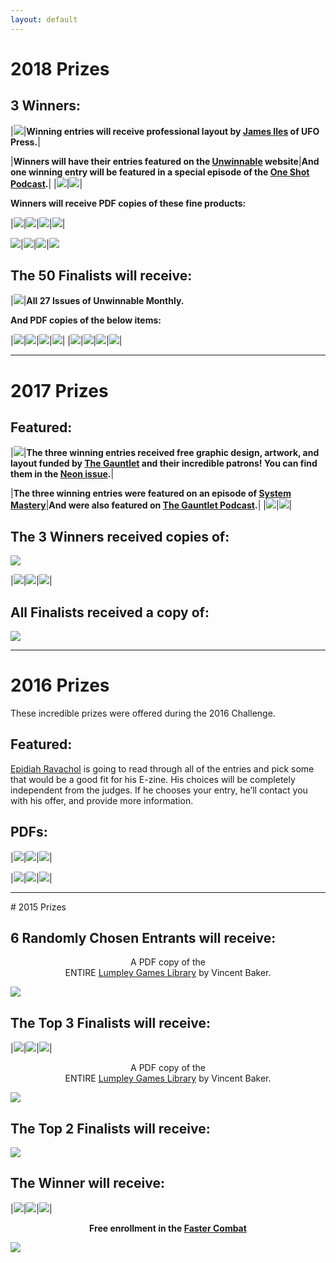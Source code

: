 ```yaml
---
layout: default
---
```


# 2018 Prizes

## 3 Winners:

|[<img class="prize" src="{{site.url}}/assets/images/prizes/jamesiles.png">](https://www.patreon.com/Ufopress/overview)|**Winning entries will receive professional layout by [James Iles](https://www.patreon.com/Ufopress/overview) of UFO Press.**|

|**Winners will have their entries featured on the [Unwinnable](https://unwinnable.com/) website**|**And one winning entry will be featured in a special episode of the [One Shot Podcast](http://oneshotpodcast.com/).**|
|[<img class="prize" src="{{site.url}}/assets/images/prizes/unwinnable.png">](https://unwinnable.com/)|[<img class="prize" src="{{site.url}}/assets/images/prizes/oneshotpodcast.png">](http://oneshotpodcast.com/)|

**Winners will receive PDF copies of these fine products:**

|[<img class="prize" src="{{site.url}}/assets/images/prizes/arkham1.jpg">](http://www.drivethrurpg.com/product/157349/The-Arkham-Gazette-1)|[<img class="prize" src="{{site.url}}/assets/images/prizes/arkham2.jpg">](http://www.drivethrurpg.com/product/172264/The-Arkham-Gazette-2)|[<img class="prize" src="{{site.url}}/assets/images/prizes/arkham3.jpg">](http://www.drivethrurpg.com/product/157349/The-Arkham-Gazette-3)|[<img class="prize" src="{{site.url}}/assets/images/prizes/bears.png">](http://www.dmsguild.com/product/220436/Bear-PC-Sourcebook)|

[<img class="prize" src="{{site.url}}/assets/images/prizes/cozyden.png">](http://www.drivethrurpg.com/product/234703/A-Cozy-Den)|[<img class="prize" src="{{site.url}}/assets/images/prizes/perseverant.jpg">](http://www.drivethrurpg.com/product/204755/Perseverant-RPG)|[<img class="prize" src="{{site.url}}/assets/images/prizes/romancetrilogy.jpg">](http://www.drivethrurpg.com/product/191871/Romance-Trilogy--BGG010PDF)|[<img class="prize" src="{{site.url}}/assets/images/prizes/hashfeminism.jpg">](http://www.drivethrurpg.com/product/211173/Feminism--A-Nano-Game-Anthology)

## The 50 Finalists will receive:

|[<img class="prize" src="{{site.url}}/assets/images/prizes/unwinnable.png">](http://shop.unwinnable.com/product/unwinnable-weekly-current-issue)|**All 27 Issues of Unwinnable Monthly.**

**And PDF copies of the below items:**

|[<img class="prize" src="{{site.url}}/assets/images/prizes/malandros.jpeg">](http://www.porcupinegames.com/malandros/)|[<img class="prize" src="{{site.url}}/assets/images/prizes/poorstars.jpeg">](https://www.drivethrurpg.com/product/223124/Poor-Amongst-the-Stars)|[<img class="prize" src="{{site.url}}/assets/images/prizes/quarrelfable.png">](http://www.drivethrurpg.com/product/231601/Quarrel--Fable)|[<img class="prize" src="{{site.url}}/assets/images/prizes/huntwicked.jpg">](http://www.drivethrurpg.com/product/171935/Hunt-the-Wicked-RPG)|
|[<img class="prize" src="{{site.url}}/assets/images/prizes/terrormachine.jpg">](http://www.drivethrurpg.com/product/225730/The-Terror-of-the-Machine)|[<img class="prize" src="{{site.url}}/assets/images/prizes/internalconflict.jpg">](http://www.drivethrurpg.com/product/225727/Internal-Conflict)|[<img class="prize" src="{{site.url}}/assets/images/prizes/beastbroly.jpg">](http://www.drivethrurpg.com/product/225724/The-Beast-of-Broly)|[<img class="prize" src="{{site.url}}/assets/images/prizes/swordlove.jpg">](https://mammutrpg.itch.io/the-sword-and-the-loves)|

<hr>

# 2017 Prizes

## Featured:

|[<img class="prize" src="{{site.url}}/assets/images/prizes/codexneon.png">](http://www.drivethrurpg.com/product/237701/Codex--Neon-Jul-2017)|**The three winning entries received free graphic design, artwork, and layout funded by [The Gauntlet](https://www.patreon.com/gauntlet) and their incredible patrons! You can find them in the [Neon issue](http://www.drivethrurpg.com/product/237701/Codex--Neon-Jul-2017).**|

|**The three winning entries were featured on an episode of [System Mastery](https://systemmasterypodcast.com/2017/05/22/200-word-rpg-challenge-system-mastery-95/)**|**And were also featured on [The Gauntlet Podcast](http://www.gauntlet-rpg.com/the-gauntlet-podcast/episode-104-the-200-word-rpg-challenge).**|
|[<img class="prize" src="{{site.url}}/assets/images/prizes/systemmaster.jpg">](https://systemmasterypodcast.com/2017/05/22/200-word-rpg-challenge-system-mastery-95/)|[<img class="prize" src="{{site.url}}/assets/images/prizes/gauntlet.png">](http://www.gauntlet-rpg.com/the-gauntlet-podcast/episode-104-the-200-word-rpg-challenge/)|

## The 3 Winners received copies of:

[<img class="prize" src="{{site.url}}/assets/images/prizes/dungeonographer.png">](http://www.dungeonographer.com/)

|[<img class="prize" src="{{site.url}}/assets/images/prizes/indieHack.jpg">](https://www.drivethrurpg.com/product/192215/The-Indie-Hack)|[<img class="prize" src="{{site.url}}/assets/images/prizes/monsterhearts2.jpg">](https://www.kickstarter.com/projects/averyalder/monsterhearts-2)|[<img class="prize" src="{{site.url}}/assets/images/prizes/societydreamers.jpg">](https://societyofdreamers.wordpress.com/)|

## All Finalists received a copy of: 

[<img class="prize" src="{{site.url}}/assets/images/prizes/blackHack.jpg">](http://www.drivethrurpg.com/product/178359/The-Black-Hack)

<hr>

# 2016 Prizes
These incredible prizes were offered during the 2016 Challenge.

## Featured:

[Epidiah Ravachol](http://www.worldswithoutmaster.com/) is going to read through all of the entries and pick some that would be a good fit for his E-zine. His choices will be completely independent from the judges. If he chooses your entry, he’ll contact you with his offer, and provide more information.

## PDFs:

|[<img class="prize" src="{{site.url}}/assets/images/prizes/vowhonor.png">](http://www.bendutter.com/sigil-stone-publishing/vow-of-honor-rpg/)|[<img class="prize" src="{{site.url}}/assets/images/prizes/goblin.jpg">](https://gshowitt.itch.io/goblin-quest)|[<img class="prize" src="{{site.url}}/assets/images/prizes/lostrain.png">](http://www.vivienfeasson.com/perdus-sous-la-pluie/lost-in-the-rain/)|

|[<img class="prize" src="{{site.url}}/assets/images/prizes/warren.jpg">](http://bullypulpitgames.com/games/the-warren/)|[<img class="prize" src="{{site.url}}/assets/images/prizes/agelegend.jpg">](https://www.kickstarter.com/projects/tregenza/age-of-legends-epic-adventures-small-rules-tableto)|[<img class="prize" src="{{site.url}}/assets/images/prizes/graysky.png">](http://www.drivethrurpg.com/product/170182/The-sky-is-gray-and-you-are-distressed?src=slider_view)|

<hr>
# 2015 Prizes

## 6 Randomly Chosen Entrants will receive:

<p style="text-align: center;">A PDF copy of the <br>ENTIRE <a href="http://www.lumpley.com">Lumpley Games Library</a> by Vincent Baker.</p>

[<img class="prize" src="{{site.url}}/assets/images/prizes/lumpleycatalog.png">](http://www.lumpley.com)


## The Top 3 Finalists will receive:

|[<img class="prize" src="{{site.url}}/assets/images/prizes/consprial.jpeg">](https://payhip.com/b/gyf6)|[<img class="prize" src="{{site.url}}/assets/images/prizes/huntersalexandria.png">](https://www.patreon.com/creation?hid=1854457)|[<img class="prize" src="{{site.url}}/assets/images/prizes/dungeonworld.png">](http://www.dungeon-world.com)|

<p style="text-align: center;">A PDF copy of the <br>ENTIRE <a href="http://www.lumpley.com">Lumpley Games Library</a> by Vincent Baker.</p>

[<img class="prize" src="{{site.url}}/assets/images/prizes/lumpleycatalog.png">](http://www.lumpley.com)

## The Top 2 Finalists will receive:

[<img class="prize" src="{{site.url}}/assets/images/prizes/extraordinarybraron.jpg">](http://www.drivethrurpg.com/product/202186/The-Extraordinary-Adventures-of-Baron-Munchausen)

## The Winner will receive:

|[<img class="prize" src="{{site.url}}/assets/images/prizes/microgames.png">](http://ndpdesign.com/ndp-microgame-series/)|[<img class="prize" src="{{site.url}}/assets/images/prizes/goblin.jpg">](https://gshowitt.itch.io/goblin-quest)|[<img class="prize" src="{{site.url}}/assets/images/prizes/itrasby.png">](http://drivethrurpg.com/product/107617/Itras-By-English/)|

<p style="text-align: center;"><strong>Free enrollment in the <a href="http://FasterCombat.com">Faster Combat</a></strong></p>

[<img class="prize" src="{{site.url}}/assets/images/prizes/fastercombat.png">](http://FasterCombat.com/)
